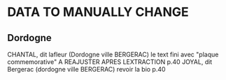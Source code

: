 # DATA TO MANUALLY CHANGE

## Dordogne

CHANTAL, dit lafleur (Dordogne ville BERGERAC) le text fini avec "plaque commemorative" A REAJUSTER APRES LEXTRACTION p.40
JOYAL, dit Bergerac (dordogne ville BERGERAC) revoir la bio p.40
